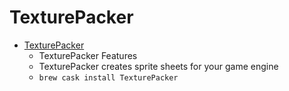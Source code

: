 # TexturePacker
- [TexturePacker](https://www.codeandweb.com/texturepacker)
  -  TexturePacker Features
  - TexturePacker creates sprite sheets for your game engine
  - `brew cask install TexturePacker`
